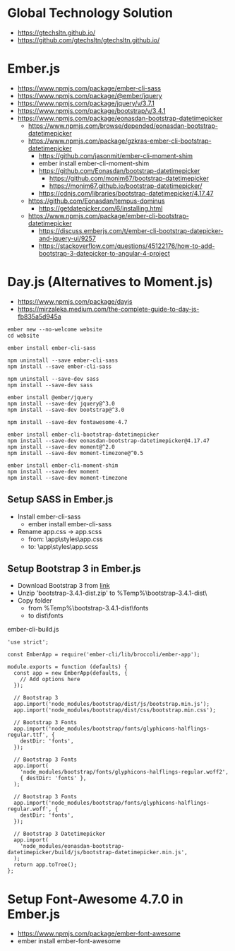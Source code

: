 # Global Technology Solution

+ https://gtechsltn.github.io/
+ https://github.com/gtechsltn/gtechsltn.github.io/

# Ember.js
+ https://www.npmjs.com/package/ember-cli-sass
+ https://www.npmjs.com/package/@ember/jquery
+ https://www.npmjs.com/package/jquery/v/3.7.1
+ https://www.npmjs.com/package/bootstrap/v/3.4.1
+ https://www.npmjs.com/package/eonasdan-bootstrap-datetimepicker
  + https://www.npmjs.com/browse/depended/eonasdan-bootstrap-datetimepicker
  + https://www.npmjs.com/package/gzkras-ember-cli-bootstrap-datetimepicker
    + https://github.com/jasonmit/ember-cli-moment-shim
    + ember install ember-cli-moment-shim
    + https://github.com/Eonasdan/bootstrap-datetimepicker
      + https://github.com/monim67/bootstrap-datetimepicker
      + https://monim67.github.io/bootstrap-datetimepicker/
    + https://cdnjs.com/libraries/bootstrap-datetimepicker/4.17.47
  + https://github.com/Eonasdan/tempus-dominus
    + https://getdatepicker.com/6/installing.html
  + https://www.npmjs.com/package/ember-cli-bootstrap-datetimepicker
    + https://discuss.emberjs.com/t/ember-cli-bootstrap-datepicker-and-jquery-ui/9257
    + https://stackoverflow.com/questions/45122176/how-to-add-bootstrap-3-datepicker-to-angular-4-project

# Day.js (Alternatives to Moment.js)
+ https://www.npmjs.com/package/dayjs
+ https://mirzaleka.medium.com/the-complete-guide-to-day-js-fb835a5d945a

```
ember new --no-welcome website
cd website

ember install ember-cli-sass

npm uninstall --save ember-cli-sass
npm install --save ember-cli-sass

npm uninstall --save-dev sass
npm install --save-dev sass

ember install @ember/jquery
npm install --save-dev jquery@^3.0
npm install --save-dev bootstrap@^3.0

npm install --save-dev fontawesome-4.7

ember install ember-cli-bootstrap-datetimepicker
npm install --save-dev eonasdan-bootstrap-datetimepicker@4.17.47
npm install --save-dev moment@^2.0
npm install --save-dev moment-timezone@^0.5

ember install ember-cli-moment-shim
npm install --save-dev moment
npm install --save-dev moment-timezone

```

## Setup SASS in Ember.js

+ Install ember-cli-sass
  + ember install ember-cli-sass
+ Rename app.css -> app.scss
  + from: \app\styles\app.css
  + to: \app\styles\app.scss

## Setup Bootstrap 3 in Ember.js

+ Download Bootstrap 3 from [link](https://getbootstrap.com/docs/3.4/getting-started/#download)
+ Unzip 'bootstrap-3.4.1-dist.zip' to %Temp%\bootstrap-3.4.1-dist\
+ Copy folder
  + from %Temp%\bootstrap-3.4.1-dist\fonts
  + to dist\fonts

ember-cli-build.js

```
'use strict';

const EmberApp = require('ember-cli/lib/broccoli/ember-app');

module.exports = function (defaults) {
  const app = new EmberApp(defaults, {
    // Add options here
  });

  // Bootstrap 3
  app.import('node_modules/bootstrap/dist/js/bootstrap.min.js');
  app.import('node_modules/bootstrap/dist/css/bootstrap.min.css');

  // Bootstrap 3 Fonts
  app.import('node_modules/bootstrap/fonts/glyphicons-halflings-regular.ttf', {
    destDir: 'fonts',
  });

  // Bootstrap 3 Fonts
  app.import(
    'node_modules/bootstrap/fonts/glyphicons-halflings-regular.woff2',
    { destDir: 'fonts' },
  );

  // Bootstrap 3 Fonts
  app.import('node_modules/bootstrap/fonts/glyphicons-halflings-regular.woff', {
    destDir: 'fonts',
  });

  // Bootstrap 3 Datetimepicker
  app.import(
    'node_modules/eonasdan-bootstrap-datetimepicker/build/js/bootstrap-datetimepicker.min.js',
  );
  return app.toTree();
};
```

# Setup Font-Awesome 4.7.0 in Ember.js
+ https://www.npmjs.com/package/ember-font-awesome
+ ember install ember-font-awesome
